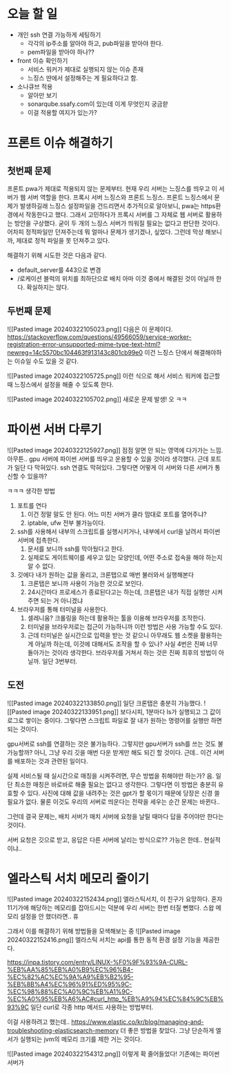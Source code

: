 # 오늘 할 일
- 개인 ssh 연결  가능하게 세팅하기
	- 각각의 ip주소를 알아야 하고, pub파일을 받아야 한다.
	-  pem파일을 받아야 하나??
- front 이슈 확인하기
	- 서비스 워커가 제대로 실행되지 않는 이슈 존재
	- 느징스 딴에서 설정해주는 게 필요하다고 함.
- 소나큐브 적용
	- 알아만 보기
	- sonarqube.ssafy.com이 있는데 이게 무엇인지 궁금핟
	- 이걸 적용할 여지가 있는가?
# 프론트 이슈 해결하기
## 첫번째 문제
프론트 pwa가 제대로 적용되지 않는 문제부터.
현재 우리 서버는 느징스를 띄우고 이 서버가 웹 서버 역할을 한다.
프록시 서버 느징스와 프론트 느징스.
프론트 느징스에서 문제가 발생하길래 느징스 설정파일을 건드리면서 추가적으로 알아보니, pwa는 https환경에서 작동한다고 했다. 
그래서 고민하다가 프록시 서버를 그 자체로 웹 서버로 활용하는 방안을 구상했다.
굳이 두 개의 느징스 서버가 띄워질 필요는 없다고 판단한 것이다. 어차피 정적파일만 던져주는데 뭐 얼마나 문제가 생기겠나, 싶었다.
그런데 막상 해보니까, 제대로 정적 파일을 못 던져주고 있다.

해결하기 위해 시도한 것은 다음과 같다.
- default_server를 443으로 변경
- /로케이션 블럭의 위치를 최하단으로 배치
아마 이것 중에서 해결된 것이 아닐까 한다. 확실하지는 않다.
## 두번째 문제
![[Pasted image 20240322105023.png]]
다음은 이 문제이다.
https://stackoverflow.com/questions/49566059/service-worker-registration-error-unsupported-mime-type-text-html?newreg=14c5570bc104463f913143c801cb99e0
이건 느징스 단에서 해결해야하는 이슈일 수도 있을 것 같다. 

![[Pasted image 20240322105725.png]]
이런 식으로 해서 서비스 워커에 접근할 때 느징스에서 설정을 해줄 수 있도록 한다. 

![[Pasted image 20240322105702.png]]
새로운 문제 발생!
오 ㅋㅋ

# 파이썬 서버 다루기
![[Pasted image 20240322125927.png]]
점점 알면 안 되는 영역에 다가가는 느낌. 아무튼..
gpu  서버에 파이썬 서버를 띄우고 운용할 수 있을 것이라 생각했다. 근데 포트가 일단 다 막혀있다. 
ssh 연결도 막혀있다. 그렇다면 어떻게 이 서버와 다른 서버가 통신할 수 있을까?

ㅋㅋㅋ
생각한 방법
1. 포트를 연다
	1. 이건 정말 말도 안 된다. 어느 미친 서버가 클라 맘대로 포트를 열어주냐?
	2. iptable, ufw 전부 불가능이다.
2. ssh를 사용해서 내부의 스크립트를 실행시키거나, 내부에서 curl을 날려서 파이썬 서버에 접촉한다.
	1. 문서를 보니까 ssh를 막아뒀다고 한다.
	2. 실제로도 게이트웨이를 세우고 있는 모양인데, 어떤 주소로 접속을 해야 하는지 알 수 없다.
3. 깃에다 내가 원하는 값을 올리고, 크론탭으로 매번 불러와서 실행해본다
	1. 크론탭은 보니까 사용이 가능한 것으로 보인다. 
	2. 24시간마다 프로세스가 종료된다고는 하는데, 크론탭은 내가 직접 실행만 시켜주면 되는 거 아니겠냐
4. 브라우저를 통해 터미널을 사용한다.
	1. 셀레니움? 크롤링을 하는데 활용하는 툴을 이용해 브라우저를 조작한다.
	2. 터미널을 브라우저로는 접근이 가능하니까 이런 방법은 사용 가능할 수도 있다.
	3. 근데 터미널은 실시간으로 입력을 받는 것 같으니 아무래도 웹 소켓을 활용하는 게 아닐까 하는데, 이것에 대해서도 조작을 할 수 있나?
사실 4번은 진짜 너무 돌아가는 것이라 생각한다. 브라우저를 거쳐서 하는 것은 진짜 최후의 방법이 아닐까.
일단 3번부터.
## 도전
![[Pasted image 20240322133850.png]]
일단 크론탭은 충분히 가능했다.
![[Pasted image 20240322133951.png]]
보다시피, 1분마다 ls가 실행되고 그 값이 로그로 쌓이는 중이다.
그렇다면 스크립트 파일로 잘 내가 원하는 명령어를 실행만 하면 되는 것이다. 

gpu서버로 ssh를 연결하는 것은 불가능하다.
그렇지만 gpu서버가 ssh를 쓰는 것도 불가능할까?
아니, 그냥 우리 깃을 매번 다운 받게만 해도 되긴 할 것이다. 
근데.. 이건 서버를 배포하는 것과 관련된 일이다.

실제 서비스될 때 실시간으로 매칭을 시켜주려면, 무슨 방법을 취해야만 하는가?
음. 일단 최소한 매칭은 바로바로 해줄 필요는 없다고 생각한다. 
그렇다면 이 방법은 충분히 유효할 수 있다. 
사진에 대해 값을 내려주는 것은 gpt가 할 몫이기 때문에 당장은 신경 쓸 필요가 없다.
물론 이것도 우리의 서버로 띄운다는 전략을 세우는 순간 문제는 바뀐다..

그런데 결국 문제는, 배치 서버가 매치 서버에 요청을 날릴 때마다 답을 주어야만 한다는 것이다.

서버 요청은 깃으로 받고, 응답은 다른 서버에 날리는 방식으로??
가능은 한데.. 현실적이냐..

# 엘라스틱 서치 메모리 줄이기
![[Pasted image 20240322152434.png]]
엘라스틱서치, 이 친구가 요망하다.
혼자 11기가에 해당하는 메모리를 잡아드시는 덕분에 우리 서버는 한번 터질 뻔했다. 
스왑 메모리 설정을 안 했더라면.. 휴

그래서 이를 해결하기 위해 방법들을 모색해보는 중
![[Pasted image 20240322152416.png]]
엘라스틱 서치는 api를 통한 동적 환경 설정 기능을 제공한다. 

https://inpa.tistory.com/entry/LINUX-%F0%9F%93%9A-CURL-%EB%AA%85%EB%A0%B9%EC%96%B4-%EC%82%AC%EC%9A%A9%EB%B2%95-%EB%8B%A4%EC%96%91%ED%95%9C-%EC%98%88%EC%A0%9C%EB%A1%9C-%EC%A0%95%EB%A6%AC#curl_http_%EB%A9%94%EC%84%9C%EB%93%9C
일단 curl로 각종  http 메서드 사용하는 방법부터.

이걸 사용하려고 했는데..
https://www.elastic.co/kr/blog/managing-and-troubleshooting-elasticsearch-memory
더 좋은 방법을 찾았다. 
그냥 단순하게 엘서가 실행되는 jvm의 메모리 크기를 제한 거는 것이다. 

![[Pasted image 20240322154312.png]]
이렇게 확 줄어들었다!
기존에는 파이썬 서버가 